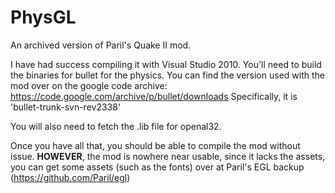 # PhysGL
An archived version of Paril's Quake II mod.

I have had success compiling it with Visual Studio 2010. You'll need to build the binaries for bullet for the physics.
You can find the version used with the mod over on the google code archive: https://code.google.com/archive/p/bullet/downloads
Specifically, it is 'bullet-trunk-svn-rev2338'

You will also need to fetch the .lib file for openal32.

Once you have all that, you should be able to compile the mod without issue. **HOWEVER**, the mod is nowhere near usable, since it lacks the assets, you can get some assets (such as the fonts) over at Paril's EGL backup (https://github.com/Paril/egl)
